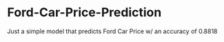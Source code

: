 # Ford-Car-Price-Prediction
Just a simple model that predicts Ford Car Price w/ an accuracy of 0.8818 
